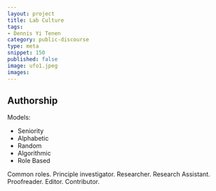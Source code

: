 ```yaml
---
layout: project
title: Lab Culture
tags:
- Dennis Yi Tenen
category: public-discourse
type: meta
snippet: 150
published: false
image: ufo1.jpeg
images:
---
```


## Authorship

Models:

- Seniority
- Alphabetic
- Random
- Algorithmic
- Role Based

Common roles. Principle investigator. Researcher. Research Assistant.
Proofreader. Editor. Contributor.
